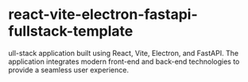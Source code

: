 # react-vite-electron-fastapi-fullstack-template
 ull-stack application built using React, Vite, Electron, and FastAPI. The application integrates modern front-end and back-end technologies to provide a seamless user experience.

